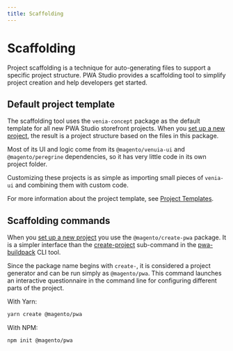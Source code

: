 ```yaml
---
title: Scaffolding
---
```


# Scaffolding

Project scaffolding is a technique for auto-generating files to support a specific project structure.
PWA Studio provides a scaffolding tool to simplify project creation and help developers get started.

## Default project template

The scaffolding tool uses the `venia-concept` package as the default template for all new PWA Studio storefront projects.
When you [set up a new project][], the result is a project structure based on the files in this package.

[set up a new project]: /tutorials/setup-storefront/

Most of its UI and logic come from its `@magento/venuia-ui` and `@magento/peregrine` dependencies, so
it has very little code in its own project folder.

Customizing these projects is as simple as importing small pieces of `venia-ui` and combining them with custom code.

For more information about the project template, see [Project Templates][].

[project templates]: /guides/packages/buildpack/project-templates/

## Scaffolding commands

When you [set up a new project][] you use the `@magento/create-pwa` package.
It is a simpler interface than the [create-project][] sub-command in the [pwa-buildpack][] CLI tool.

[create-project]: /api/buildpack/cli/create-project/
[pwa-buildpack]: /api/buildpack/cli/

Since the package name begins with `create-`, it is considered a project generator and can be run simply as `@magento/pwa`.
This command launches an interactive questionnaire in the command line for configuring different parts of the project.

With Yarn:

```sh
yarn create @magento/pwa
```

With NPM:

```sh
npm init @magento/pwa
```
